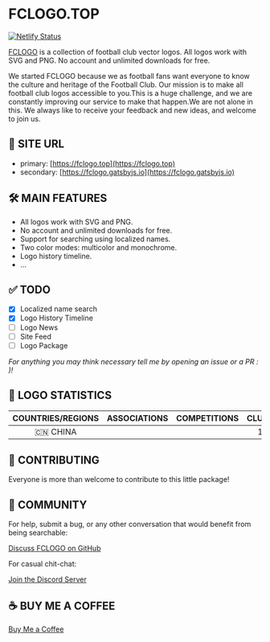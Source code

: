 # FCLOGO.TOP

[![Netlify Status](https://api.netlify.com/api/v1/badges/a2196b53-0fdf-4771-bc60-9577debe2e97/deploy-status)](https://app.netlify.com/sites/upbeat-bhaskara-908269/deploys)

[FCLOGO](https://fclogo.top) is a collection of football club vector logos. All logos work with SVG and PNG. No account and unlimited downloads for free.

We started FCLOGO because we as football fans want everyone to know the culture and heritage of the Football Club. Our mission is to make all football club logos accessible to you.This is a huge challenge, and we are constantly improving our service to make that happen.We are not alone in this. We always like to receive your feedback and new ideas, and welcome to join us.

## 🔗 SITE URL

- primary: [https://fclogo.top](https://fclogo.top)
- secondary: [https://fclogo.gatsbyjs.io](https://fclogo.gatsbyjs.io)

## 🛠 MAIN FEATURES

- All logos work with SVG and PNG.
- No account and unlimited downloads for free.
- Support for searching using localized names.
- Two color modes: multicolor and monochrome.
- Logo history timeline.
- ...

## ✅ TODO

- [x] Localized name search
- [x] Logo History Timeline
- [ ] Logo News
- [ ] Site Feed
- [ ] Logo Package

*For anything you may think necessary tell me by opening an issue or a PR : )!*

## 🎰 LOGO STATISTICS

| COUNTRIES/REGIONS | ASSOCIATIONS | COMPETITIONS | CLUBS | LOGOS |
| :--: | :--: | :--: | :--: | :--: |
| 🇨🇳 CHINA |      |      | 1 | 2 |


## 📝 CONTRIBUTING

Everyone is more than welcome to contribute to this little package!

## 💬 COMMUNITY

For help, submit a bug, or any other conversation that would benefit from being searchable:

[Discuss FCLOGO on GitHub](https://github.com/FCLOGO/fclogo.top/discussions)

For casual chit-chat:

[Join the Discord Server](https://discord.gg/gVcbysaEWD)

## ☕️ BUY ME A COFFEE

[Buy Me a Coffee](https://fclogo.top/sponsor)